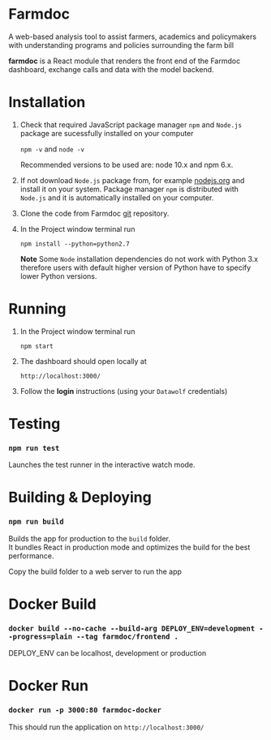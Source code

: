 # Farmdoc


A web-based analysis tool to assist farmers, academics and policymakers 
with understanding programs and policies surrounding the farm bill

**farmdoc** is a React module that renders the front end of the Farmdoc dashboard,
exchange calls and data with the model backend. 

# Installation

1. Check that required JavaScript package manager `npm` and `Node.js` package 
are sucessfully installed on your computer

    `npm -v` and 
    `node -v`
    
	Recommended versions to be used are: node 10.x and npm 6.x.

2. If not download `Node.js` package from, for example 
[nodejs.org](https://nodejs.org/en/) and install it on your system. 
Package manager `npm` is distributed with `Node.js` and it is automatically 
installed on your computer.

3. Clone the code from Farmdoc [git](https://opensource.ncsa.illinois.edu/bitbucket/scm/fd/farmdoc.git) 
repository.

4. In the Project window terminal run 

	`npm install --python=python2.7`

	**Note** Some `Node` installation dependencies do not work with Python 3.x 
	therefore users with default higher version of Python have to specify lower 
	Python versions.
	
# Running

1. In the Project window terminal run 

	`npm start`

2. The dashboard should open locally at 

	`http://localhost:3000/`
	
3. Follow the **login** instructions (using your `Datawolf` credentials)

# Testing

### `npm run test`

Launches the test runner in the interactive watch mode.

# Building & Deploying

### `npm run build`

Builds the app for production to the `build` folder.\
It bundles React in production mode and optimizes the build for the best performance.

Copy the build folder to a web server to run the app


# Docker Build

###  `docker build --no-cache --build-arg DEPLOY_ENV=development --progress=plain --tag farmdoc/frontend .`

DEPLOY_ENV can be localhost, development or production

# Docker Run

### `docker run -p 3000:80 farmdoc-docker`

This should run the application on `http://localhost:3000/`
